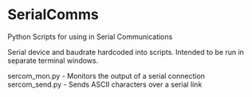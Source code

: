 SerialComms
===========

Python Scripts for using in Serial Communications

Serial device and baudrate hardcoded into scripts. Intended to be run in separate terminal windows.

sercom_mon.py - Monitors the output of a serial connection
sercom_send.py - Sends ASCII characters over a serial link
